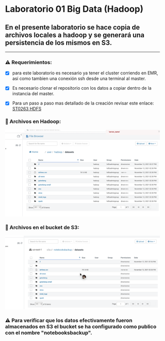 # Laboratorio 01 Big Data (Hadoop)

## En el presente laboratorio se hace copia de archivos locales a hadoop y se generará una persistencia de los mismos en S3.

---

### :warning: Requerimientos:

- [x] para este laboratorio es necesario ya tener el cluster corriendo en EMR, así como tambien una conexión ssh desde una terminal al master.

- [x] Es necesario clonar el repositorio con los datos a copiar dentro de la instancia del master.

- [x] Para un paso a paso mas detallado de la creación revisar este enlace:
      [ST0263 HDFS](https://github.com/ST0263/st0263-20212/tree/main/Big%20Data/01-hdfs)

### :file_folder: Archivos en Hadoop:

![hadoop](hadoop.png "Archivos almacenados en hadoop")

### :floppy_disk: Archivos en el bucket de S3:

![s3](s3.png)

### :warning: Para verificar que los datos efectivamente fueron almacenados en S3 el bucket se ha configurado como publico con el nombre "notebooksbackup".
